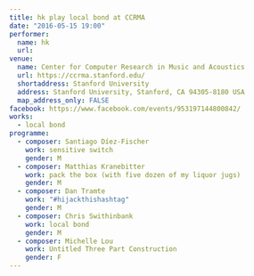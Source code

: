 ```yaml
---
title: hk play local bond at CCRMA
date: "2016-05-15 19:00"
performer:
  name: hk
  url:
venue:
  name: Center for Computer Research in Music and Acoustics
  url: https://ccrma.stanford.edu/
  shortaddress: Stanford University
  address: Stanford University, Stanford, CA 94305-8180 USA
  map_address_only: FALSE
facebook: https://www.facebook.com/events/953197144800842/
works:
  - local bond
programme:
  - composer: Santiago Díez-Fischer
    work: sensitive switch
    gender: M
  - composer: Matthias Kranebitter
    work: pack the box (with five dozen of my liquor jugs)
    gender: M
  - composer: Dan Tramte
    work: "#hijackthishashtag"
    gender: M
  - composer: Chris Swithinbank
    work: local bond
    gender: M
  - composer: Michelle Lou
    work: Untitled Three Part Construction
    gender: F
---
```

